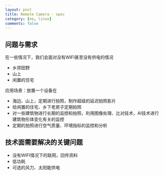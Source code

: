 ```yaml
---
layout: post
title: Remote Camera - spec
category: [ee, linux]
comments: false
---
```


## 问题与需求

在一些情况下，我们会面对没有WIFI甚至没有供电的情况

- 乡郊田野
- 山上
- 闲置的住宅

应用场景：放置一个设备在

- 海边、山上，定期进行拍照，制作超级的延迟拍照影片
- 给闲置的住宅、乡下老房子定期拍照
- 对一些建筑物进行长期的监控和拍照，利用图像处理、比对技术，AI技术进行建筑物形体变化有关的监控
- 定期的拍照进行空气质量、环境指标的监控和分析

## 技术面需要解决的关键问题

- 没有WIFI情况下的联网，回传资料
- 低功耗
- 可选的风力、太阳能供电

